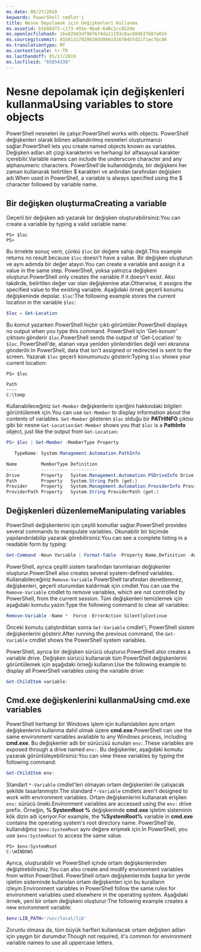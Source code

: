 ```yaml
---
ms.date: 08/27/2018
keywords: PowerShell cmdlet'i
title: Nesne Depolamak için Değişkenleri Kullanma
ms.assetid: b1688d73-c173-491e-9ba6-6d0c1cc852de
ms.openlocfilehash: 16e82b83df967674da11193c8ac60d637687a01b
ms.sourcegitcommit: 01b81317029b28dd9b61d167045fd31f1ec7bc06
ms.translationtype: MT
ms.contentlocale: tr-TR
ms.lasthandoff: 05/17/2019
ms.locfileid: "65854330"
---
```

# <a name="using-variables-to-store-objects"></a><span data-ttu-id="1056e-103">Nesne depolamak için değişkenleri kullanma</span><span class="sxs-lookup"><span data-stu-id="1056e-103">Using variables to store objects</span></span>

<span data-ttu-id="1056e-104">PowerShell nesneleri ile çalışır.</span><span class="sxs-lookup"><span data-stu-id="1056e-104">PowerShell works with objects.</span></span> <span data-ttu-id="1056e-105">PowerShell değişkenleri olarak bilinen adlandırılmış nesneleri oluşturmanızı sağlar.</span><span class="sxs-lookup"><span data-stu-id="1056e-105">PowerShell lets you create named objects known as variables.</span></span>
<span data-ttu-id="1056e-106">Değişken adları alt çizgi karakterini ve herhangi bir alfasayısal karakter içerebilir.</span><span class="sxs-lookup"><span data-stu-id="1056e-106">Variable names can include the underscore character and any alphanumeric characters.</span></span> <span data-ttu-id="1056e-107">PowerShell'de kullanıldığında, bir değişkeni her zaman kullanarak belirtilen \$ karakteri ve ardından tarafından değişken adı.</span><span class="sxs-lookup"><span data-stu-id="1056e-107">When used in PowerShell, a variable is always specified using the \$ character followed by variable name.</span></span>

## <a name="creating-a-variable"></a><span data-ttu-id="1056e-108">Bir değişken oluşturma</span><span class="sxs-lookup"><span data-stu-id="1056e-108">Creating a variable</span></span>

<span data-ttu-id="1056e-109">Geçerli bir değişken adı yazarak bir değişken oluşturabilirsiniz:</span><span class="sxs-lookup"><span data-stu-id="1056e-109">You can create a variable by typing a valid variable name:</span></span>

```
PS> $loc
PS>
```

<span data-ttu-id="1056e-110">Bu örnekte sonuç verir, çünkü `$loc` bir değere sahip değil.</span><span class="sxs-lookup"><span data-stu-id="1056e-110">This example returns no result because `$loc` doesn't have a value.</span></span> <span data-ttu-id="1056e-111">Bir değişken oluşturun ve aynı adımda bir değer atayın.</span><span class="sxs-lookup"><span data-stu-id="1056e-111">You can create a variable and assign it a value in the same step.</span></span> <span data-ttu-id="1056e-112">PowerShell, yoksa yalnızca değişkeni oluşturur.</span><span class="sxs-lookup"><span data-stu-id="1056e-112">PowerShell only creates the variable if it doesn't exist.</span></span>
<span data-ttu-id="1056e-113">Aksi takdirde, belirtilen değer var olan değişkenine atar.</span><span class="sxs-lookup"><span data-stu-id="1056e-113">Otherwise, it assigns the specified value to the existing variable.</span></span> <span data-ttu-id="1056e-114">Aşağıdaki örnek geçerli konumu değişkeninde depolar. `$loc`:</span><span class="sxs-lookup"><span data-stu-id="1056e-114">The following example stores the current location in the variable `$loc`:</span></span>

```powershell
$loc = Get-Location
```

<span data-ttu-id="1056e-115">Bu komut yazarken PowerShell hiçbir çıktı görüntüler.</span><span class="sxs-lookup"><span data-stu-id="1056e-115">PowerShell displays no output when you type this command.</span></span> <span data-ttu-id="1056e-116">PowerShell için 'Get-konum' çıktısını gönderir `$loc`.</span><span class="sxs-lookup"><span data-stu-id="1056e-116">PowerShell sends the output of 'Get-Location' to `$loc`.</span></span> <span data-ttu-id="1056e-117">PowerShell'de, atanan veya yeniden yönlendirilen değil veri ekranına gönderilir.</span><span class="sxs-lookup"><span data-stu-id="1056e-117">In PowerShell, data that isn't assigned or redirected is sent to the screen.</span></span> <span data-ttu-id="1056e-118">Yazarak `$loc` geçerli konumunuzu gösterir:</span><span class="sxs-lookup"><span data-stu-id="1056e-118">Typing `$loc` shows your current location:</span></span>

```
PS> $loc

Path
----
C:\temp
```

<span data-ttu-id="1056e-119">Kullanabileceğiniz `Get-Member` değişkenlerin içeriğini hakkındaki bilgileri görüntülemek için.</span><span class="sxs-lookup"><span data-stu-id="1056e-119">You can use `Get-Member` to display information about the contents of variables.</span></span> <span data-ttu-id="1056e-120">`Get-Member` gösteren `$loc` olduğu bir **PATHINFO** çıktısı gibi bir nesne `Get-Location`:</span><span class="sxs-lookup"><span data-stu-id="1056e-120">`Get-Member` shows you that `$loc` is a **PathInfo** object, just like the output from `Get-Location`:</span></span>

```powershell
PS> $loc | Get-Member -MemberType Property

   TypeName: System.Management.Automation.PathInfo

Name         MemberType Definition
----         ---------- ----------
Drive        Property   System.Management.Automation.PSDriveInfo Drive {get;}
Path         Property   System.String Path {get;}
Provider     Property   System.Management.Automation.ProviderInfo Provider {...
ProviderPath Property   System.String ProviderPath {get;}
```

## <a name="manipulating-variables"></a><span data-ttu-id="1056e-121">Değişkenleri düzenleme</span><span class="sxs-lookup"><span data-stu-id="1056e-121">Manipulating variables</span></span>

<span data-ttu-id="1056e-122">PowerShell değişkenlerini için çeşitli komutlar sağlar.</span><span class="sxs-lookup"><span data-stu-id="1056e-122">PowerShell provides several commands to manipulate variables.</span></span> <span data-ttu-id="1056e-123">Okunabilir bir biçimde yapılandırılabilip yazarak görebilirsiniz:</span><span class="sxs-lookup"><span data-stu-id="1056e-123">You can see a complete listing in a readable form by typing:</span></span>

```powershell
Get-Command -Noun Variable | Format-Table -Property Name,Definition -AutoSize -Wrap
```

<span data-ttu-id="1056e-124">PowerShell, ayrıca çeşitli sistem tarafından tanımlanan değişkenler oluşturur.</span><span class="sxs-lookup"><span data-stu-id="1056e-124">PowerShell also creates several system-defined variables.</span></span> <span data-ttu-id="1056e-125">Kullanabileceğiniz `Remove-Variable` PowerShell tarafından denetlenmez, değişkenleri, geçerli oturumdan kaldırmak için cmdlet.</span><span class="sxs-lookup"><span data-stu-id="1056e-125">You can use the `Remove-Variable` cmdlet to remove variables, which are not controlled by PowerShell, from the current session.</span></span> <span data-ttu-id="1056e-126">Tüm değişkenleri temizlemek için aşağıdaki komutu yazın:</span><span class="sxs-lookup"><span data-stu-id="1056e-126">Type the following command to clear all variables:</span></span>

```powershell
Remove-Variable -Name * -Force -ErrorAction SilentlyContinue
```

<span data-ttu-id="1056e-127">Önceki komutu çalıştırdıktan sonra `Get-Variable` cmdlet'i, PowerShell sistem değişkenlerini gösterir.</span><span class="sxs-lookup"><span data-stu-id="1056e-127">After running the previous command, the `Get-Variable` cmdlet shows the PowerShell system variables.</span></span>

<span data-ttu-id="1056e-128">PowerShell, ayrıca bir değişken sürücü oluşturur.</span><span class="sxs-lookup"><span data-stu-id="1056e-128">PowerShell also creates a variable drive.</span></span> <span data-ttu-id="1056e-129">Değişken sürücü kullanarak tüm PowerShell değişkenlerini görüntülemek için aşağıdaki örneği kullanın:</span><span class="sxs-lookup"><span data-stu-id="1056e-129">Use the following example to display all PowerShell variables using the variable drive:</span></span>

```powershell
Get-ChildItem variable:
```

## <a name="using-cmdexe-variables"></a><span data-ttu-id="1056e-130">Cmd.exe değişkenlerini kullanma</span><span class="sxs-lookup"><span data-stu-id="1056e-130">Using cmd.exe variables</span></span>

<span data-ttu-id="1056e-131">PowerShell herhangi bir Windows işlem için kullanılabilen aynı ortam değişkenlerini kullanma dahil olmak üzere **cmd.exe**.</span><span class="sxs-lookup"><span data-stu-id="1056e-131">PowerShell can use the same environment variables available to any Windows process, including **cmd.exe**.</span></span> <span data-ttu-id="1056e-132">Bu değişkenler adlı bir sürücüsü sunulan `env:`.</span><span class="sxs-lookup"><span data-stu-id="1056e-132">These variables are exposed through a drive named `env:`.</span></span> <span data-ttu-id="1056e-133">Bu değişkenler, aşağıdaki komutu yazarak görüntüleyebilirsiniz:</span><span class="sxs-lookup"><span data-stu-id="1056e-133">You can view these variables by typing the following command:</span></span>

```powershell
Get-ChildItem env:
```

<span data-ttu-id="1056e-134">Standart `*-Variable` cmdlet'leri olmayan ortam değişkenleri ile çalışacak şekilde tasarlanmıştır.</span><span class="sxs-lookup"><span data-stu-id="1056e-134">The standard `*-Variable` cmdlets aren't designed to work with environment variables.</span></span> <span data-ttu-id="1056e-135">Ortam değişkenlerini kullanarak erişilen `env:` sürücü öneki.</span><span class="sxs-lookup"><span data-stu-id="1056e-135">Environment variables are accessed using the `env:` drive prefix.</span></span> <span data-ttu-id="1056e-136">Örneğin, **% SystemRoot %** değişkeninde **cmd.exe** işletim sisteminin kök dizin adı içeriyor.</span><span class="sxs-lookup"><span data-stu-id="1056e-136">For example, the **%SystemRoot%** variable in **cmd.exe** contains the operating system's root directory name.</span></span> <span data-ttu-id="1056e-137">PowerShell'de, kullandığınız `$env:SystemRoot` aynı değere erişmek için.</span><span class="sxs-lookup"><span data-stu-id="1056e-137">In PowerShell, you use `$env:SystemRoot` to access the same value.</span></span>

```
PS> $env:SystemRoot
C:\WINDOWS
```

<span data-ttu-id="1056e-138">Ayrıca, oluşturabilir ve PowerShell içinde ortam değişkenlerinden değiştirebilirsiniz.</span><span class="sxs-lookup"><span data-stu-id="1056e-138">You can also create and modify environment variables from within PowerShell.</span></span> <span data-ttu-id="1056e-139">PowerShell ortam değişkenlerinde başka bir yerde işletim sisteminde kullanılan ortam değişkenleri için bu kuralların izleyin.</span><span class="sxs-lookup"><span data-stu-id="1056e-139">Environment variables in PowerShell follow the same rules for environment variables used elsewhere in the operating system.</span></span> <span data-ttu-id="1056e-140">Aşağıdaki örnek, yeni bir ortam değişkeni oluşturur:</span><span class="sxs-lookup"><span data-stu-id="1056e-140">The following example creates a new environment variable:</span></span>

```powershell
$env:LIB_PATH='/usr/local/lib'
```

<span data-ttu-id="1056e-141">Zorunlu olmasa da, tüm büyük harfleri kullanılacak ortam değişken adları için yaygın bir durumdur.</span><span class="sxs-lookup"><span data-stu-id="1056e-141">Though not required, it's common for environment variable names to use all uppercase letters.</span></span>
